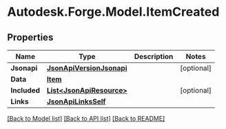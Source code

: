# Autodesk.Forge.Model.ItemCreated
## Properties

Name | Type | Description | Notes
------------ | ------------- | ------------- | -------------
**Jsonapi** | [**JsonApiVersionJsonapi**](JsonApiVersionJsonapi.md) |  | [optional] 
**Data** | [**Item**](Item.md) |  | 
**Included** | [**List&lt;JsonApiResource&gt;**](JsonApiResource.md) |  | [optional] 
**Links** | [**JsonApiLinksSelf**](JsonApiLinksSelf.md) |  | 

[[Back to Model list]](../README.md#documentation-for-models) [[Back to API list]](../README.md#documentation-for-api-endpoints) [[Back to README]](../README.md)

